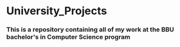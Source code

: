 # University_Projects
### This is a repository containing all of my work at the BBU bachelor's in Computer Science program
